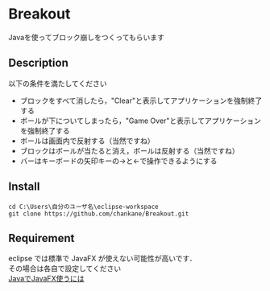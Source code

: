 # Breakout
Javaを使ってブロック崩しをつくってもらいます

## Description
以下の条件を満たしてください
- ブロックをすべて消したら，"Clear"と表示してアプリケーションを強制終了する
- ボールが下についてしまったら，"Game Over"と表示してアプリケーションを強制終了する
- ボールは画面内で反射する（当然ですね）
- ブロックはボールが当たると消え，ボールは反射する（当然ですね）
- バーはキーボードの矢印キーの→と←で操作できるようにする

## Install
```
cd C:\Users\自分のユーザ名\eclipse-workspace
git clone https://github.com/chankane/Breakout.git
```

## Requirement
eclipse では標準で JavaFX が使えない可能性が高いです．  
その場合は各自で設定してください  
[JavaでJavaFX使うには](https://web-dev.hatenablog.com/entry/eclipse/install-efxclipse)
